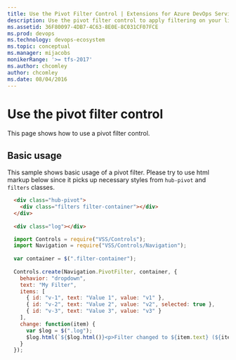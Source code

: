 ```yaml
---
title: Use the Pivot Filter Control | Extensions for Azure DevOps Services
description: Use the pivot filter control to apply filtering on your list in your app for Azure DevOps Services.
ms.assetid: 36F80097-4DB7-4C63-8E0E-8C031CF07FCE
ms.prod: devops
ms.technology: devops-ecosystem
ms.topic: conceptual
ms.manager: mijacobs
monikerRange: '>= tfs-2017'
ms.author: chcomley
author: chcomley
ms.date: 08/04/2016
---
```


# Use the pivot filter control

This page shows how to use a pivot filter control.

<a name="basic"></a>
## Basic usage
This sample shows basic usage of a pivot filter. Please try to use html markup below since it picks up necessary styles from `hub-pivot` and `filters` classes.

``` html
  <div class="hub-pivot">
    <div class="filters filter-container"></div>
  </div>
  
  <div class="log"></div>
```  

``` javascript
  import Controls = require("VSS/Controls");
  import Navigation = require("VSS/Controls/Navigation");
  
  var container = $(".filter-container");
  
  Controls.create(Navigation.PivotFilter, container, {
    behavior: "dropdown",
    text: "My Filter",
    items: [
      { id: "v-1", text: "Value 1", value: "v1" },
      { id: "v-2", text: "Value 2", value: "v2", selected: true },
      { id: "v-3", text: "Value 3", value: "v3" }
    ],
    change: function(item) {
      var $log = $(".log"); 
      $log.html(`${$log.html()}<p>Filter changed to ${item.text} (${item.value})</p>`);
    }
  });
```